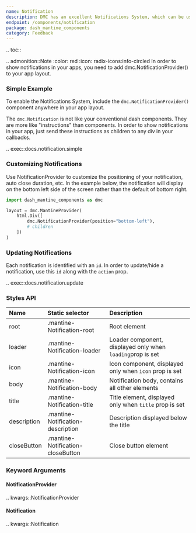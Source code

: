 ```yaml
---
name: Notification
description: DMC has an excellent Notifications System, which can be used to generate client side notifications.
endpoint: /components/notification
package: dash_mantine_components
category: Feedback
---
```


.. toc::

.. admonition::Note
    :color: red
    :icon: radix-icons:info-circled
    In order to show notifications in your apps, you need to add dmc.NotificationProvider() to your app layout.

### Simple Example

To enable the Notifications System, include the `dmc.NotificationProvider()` component anywhere in your app layout. 

The `dmc.Notification` is not like your conventional dash components. They are more like "instructions" than components. 
In order to show notifications in your app, just send these instructions as children to any div in your callbacks.

.. exec::docs.notification.simple

### Customizing Notifications

Use NotificationProvider to customize the positioning of your notification, auto close duration, etc.  In the example below, the
notification will display on the bottom left side of the screen rather than the default of bottom right.

```python
import dash_mantine_components as dmc

layout = dmc.MantineProvider(
    html.Div([
        dmc.NotificationProvider(position="bottom-left"),
        # children
    ])
)
```

### Updating Notifications

Each notification is identified with an `id`. In order to update/hide a notification, use this `id` along with the 
`action` prop.

.. exec::docs.notification.update

### Styles API

| Name        | Static selector                   | Description                                                |
|:------------|:----------------------------------|:-----------------------------------------------------------|
| root        | .mantine-Notification-root        | Root element                                               |
| loader      | .mantine-Notification-loader      | Loader component, displayed only when `loading`prop is set |
| icon        | .mantine-Notification-icon        | Icon component, displayed only when `icon` prop is set     |
| body        | .mantine-Notification-body        | Notification body, contains all other elements             |
| title       | .mantine-Notification-title       | Title element, displayed only when `title` prop is set     |
| description | .mantine-Notification-description | Description displayed below the title                      |
| closeButton | .mantine-Notification-closeButton | Close button element                                       |

### Keyword Arguments

#### NotificationProvider

.. kwargs::NotificationProvider

#### Notification

.. kwargs::Notification
